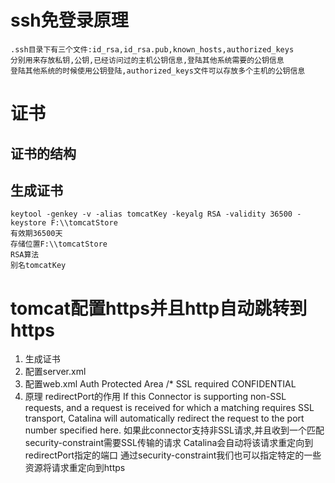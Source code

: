 # ssh免登录原理
    .ssh目录下有三个文件:id_rsa,id_rsa.pub,known_hosts,authorized_keys
    分别用来存放私钥,公钥,已经访问过的主机公钥信息,登陆其他系统需要的公钥信息
    登陆其他系统的时候使用公钥登陆,authorized_keys文件可以存放多个主机的公钥信息
# 证书
## 证书的结构

## 生成证书
    keytool -genkey -v -alias tomcatKey -keyalg RSA -validity 36500 -keystore F:\\tomcatStore
    有效期36500天
    存储位置F:\\tomcatStore
    RSA算法
    别名tomcatKey
# tomcat配置https并且http自动跳转到https
1. 生成证书
2. 配置server.xml
        <Connector port="8443" protocol="org.apache.coyote.http11.Http11Protocol"
                   maxThreads="150" SSLEnabled="true" scheme="https" secure="true"
                   clientAuth="false" sslProtocol="TLS" keystoreFile="F:\\tomcatStore" keystorePass="521314"/>
3. 配置web.xml
        <security-constraint>
        <display-name>Auth</display-name>
        <web-resource-collection>
            <web-resource-name>Protected Area</web-resource-name>
            <url-pattern>/*</url-pattern>
        </web-resource-collection>
        <user-data-constraint>
            <description>SSL required</description>
            <transport-guarantee>CONFIDENTIAL</transport-guarantee>
        </user-data-constraint>
        </security-constraint>
4. 原理
    <Connector port="8080" protocol="HTTP/1.1"
                   connectionTimeout="20000"
                   redirectPort="8443" />
    redirectPort的作用
        If this Connector is supporting non-SSL requests, 
        and a request is received for which a matching <security-constraint> requires SSL transport, 
        Catalina will automatically redirect the request to the port number specified here.
    如果此connector支持非SSL请求,并且收到一个匹配security-constraint需要SSL传输的请求
    Catalina会自动将该请求重定向到redirectPort指定的端口
    通过security-constraint我们也可以指定特定的一些资源将请求重定向到https